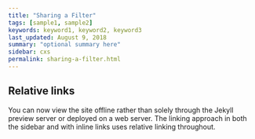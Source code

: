 ```yaml
---
title: "Sharing a Filter"
tags: [sample1, sample2]
keywords: keyword1, keyword2, keyword3
last_updated: August 9, 2018
summary: "optional summary here"
sidebar: cxs
permalink: sharing-a-filter.html
---
```

## Relative links

You can now view the site offline rather than solely through the Jekyll preview server or deployed on a web server. The linking approach in both the sidebar and with inline links uses relative linking throughout.